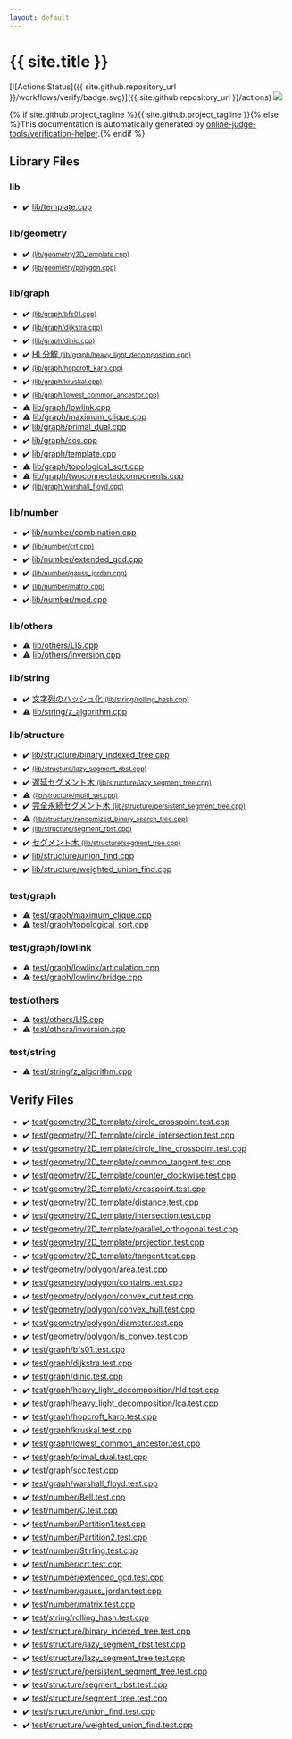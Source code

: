 ```yaml
---
layout: default
---
```


<!-- mathjax config similar to math.stackexchange -->
<script type="text/javascript" async
  src="https://cdnjs.cloudflare.com/ajax/libs/mathjax/2.7.5/MathJax.js?config=TeX-MML-AM_CHTML">
</script>
<script type="text/x-mathjax-config">
  MathJax.Hub.Config({
    TeX: { equationNumbers: { autoNumber: "AMS" }},
    tex2jax: {
      inlineMath: [ ['$','$'] ],
      processEscapes: true
    },
    "HTML-CSS": { matchFontHeight: false },
    displayAlign: "left",
    displayIndent: "2em"
  });
</script>

<script type="text/javascript" src="https://cdnjs.cloudflare.com/ajax/libs/jquery/3.4.1/jquery.min.js"></script>
<script src="https://cdn.jsdelivr.net/npm/jquery-balloon-js@1.1.2/jquery.balloon.min.js" integrity="sha256-ZEYs9VrgAeNuPvs15E39OsyOJaIkXEEt10fzxJ20+2I=" crossorigin="anonymous"></script>
<script type="text/javascript" src="assets/js/copy-button.js"></script>
<link rel="stylesheet" href="assets/css/copy-button.css" />


# {{ site.title }}

[![Actions Status]({{ site.github.repository_url }}/workflows/verify/badge.svg)]({{ site.github.repository_url }}/actions)
<a href="{{ site.github.repository_url }}"><img src="https://img.shields.io/github/last-commit/{{ site.github.owner_name }}/{{ site.github.repository_name }}" /></a>

{% if site.github.project_tagline %}{{ site.github.project_tagline }}{% else %}This documentation is automatically generated by <a href="https://github.com/online-judge-tools/verification-helper">online-judge-tools/verification-helper</a>.{% endif %}

## Library Files

<div id="e8acc63b1e238f3255c900eed37254b8"></div>

### lib

* :heavy_check_mark: <a href="library/lib/template.cpp.html">lib/template.cpp</a>


<div id="7096d029078708cdbb96f2303d66dee8"></div>

### lib/geometry

* :heavy_check_mark: <a href="library/lib/geometry/2D_template.cpp.html"> <small>(lib/geometry/2D_template.cpp)</small></a>
* :heavy_check_mark: <a href="library/lib/geometry/polygon.cpp.html"> <small>(lib/geometry/polygon.cpp)</small></a>


<div id="6e267a37887a7dcb68cbf7008d6c7e48"></div>

### lib/graph

* :heavy_check_mark: <a href="library/lib/graph/bfs01.cpp.html"> <small>(lib/graph/bfs01.cpp)</small></a>
* :heavy_check_mark: <a href="library/lib/graph/dijkstra.cpp.html"> <small>(lib/graph/dijkstra.cpp)</small></a>
* :heavy_check_mark: <a href="library/lib/graph/dinic.cpp.html"> <small>(lib/graph/dinic.cpp)</small></a>
* :heavy_check_mark: <a href="library/lib/graph/heavy_light_decomposition.cpp.html">HL分解 <small>(lib/graph/heavy_light_decomposition.cpp)</small></a>
* :heavy_check_mark: <a href="library/lib/graph/hopcroft_karp.cpp.html"> <small>(lib/graph/hopcroft_karp.cpp)</small></a>
* :heavy_check_mark: <a href="library/lib/graph/kruskal.cpp.html"> <small>(lib/graph/kruskal.cpp)</small></a>
* :heavy_check_mark: <a href="library/lib/graph/lowest_common_ancestor.cpp.html"> <small>(lib/graph/lowest_common_ancestor.cpp)</small></a>
* :warning: <a href="library/lib/graph/lowlink.cpp.html">lib/graph/lowlink.cpp</a>
* :warning: <a href="library/lib/graph/maximum_clique.cpp.html">lib/graph/maximum_clique.cpp</a>
* :heavy_check_mark: <a href="library/lib/graph/primal_dual.cpp.html">lib/graph/primal_dual.cpp</a>
* :heavy_check_mark: <a href="library/lib/graph/scc.cpp.html">lib/graph/scc.cpp</a>
* :heavy_check_mark: <a href="library/lib/graph/template.cpp.html">lib/graph/template.cpp</a>
* :warning: <a href="library/lib/graph/topological_sort.cpp.html">lib/graph/topological_sort.cpp</a>
* :warning: <a href="library/lib/graph/twoconnectedcomponents.cpp.html">lib/graph/twoconnectedcomponents.cpp</a>
* :heavy_check_mark: <a href="library/lib/graph/warshall_floyd.cpp.html"> <small>(lib/graph/warshall_floyd.cpp)</small></a>


<div id="12cd94d703d26487f7477e7dcce25e7f"></div>

### lib/number

* :heavy_check_mark: <a href="library/lib/number/combination.cpp.html">lib/number/combination.cpp</a>
* :heavy_check_mark: <a href="library/lib/number/crt.cpp.html"> <small>(lib/number/crt.cpp)</small></a>
* :heavy_check_mark: <a href="library/lib/number/extended_gcd.cpp.html">lib/number/extended_gcd.cpp</a>
* :heavy_check_mark: <a href="library/lib/number/gauss_jordan.cpp.html"> <small>(lib/number/gauss_jordan.cpp)</small></a>
* :heavy_check_mark: <a href="library/lib/number/matrix.cpp.html"> <small>(lib/number/matrix.cpp)</small></a>
* :heavy_check_mark: <a href="library/lib/number/mod.cpp.html">lib/number/mod.cpp</a>


<div id="2569b475fca6e8e7d428548d20016ff0"></div>

### lib/others

* :warning: <a href="library/lib/others/LIS.cpp.html">lib/others/LIS.cpp</a>
* :warning: <a href="library/lib/others/inversion.cpp.html">lib/others/inversion.cpp</a>


<div id="9a48db5fb6f746df590a3d4604f6478b"></div>

### lib/string

* :heavy_check_mark: <a href="library/lib/string/rolling_hash.cpp.html">文字列のハッシュ化 <small>(lib/string/rolling_hash.cpp)</small></a>
* :warning: <a href="library/lib/string/z_algorithm.cpp.html">lib/string/z_algorithm.cpp</a>


<div id="c4d905b3311a5371af1ce28a5d3ead13"></div>

### lib/structure

* :heavy_check_mark: <a href="library/lib/structure/binary_indexed_tree.cpp.html">lib/structure/binary_indexed_tree.cpp</a>
* :heavy_check_mark: <a href="library/lib/structure/lazy_segment_rbst.cpp.html"> <small>(lib/structure/lazy_segment_rbst.cpp)</small></a>
* :heavy_check_mark: <a href="library/lib/structure/lazy_segment_tree.cpp.html">遅延セグメント木 <small>(lib/structure/lazy_segment_tree.cpp)</small></a>
* :warning: <a href="library/lib/structure/multi_set.cpp.html"> <small>(lib/structure/multi_set.cpp)</small></a>
* :heavy_check_mark: <a href="library/lib/structure/persistent_segment_tree.cpp.html">完全永続セグメント木 <small>(lib/structure/persistent_segment_tree.cpp)</small></a>
* :warning: <a href="library/lib/structure/randomized_binary_search_tree.cpp.html"> <small>(lib/structure/randomized_binary_search_tree.cpp)</small></a>
* :heavy_check_mark: <a href="library/lib/structure/segment_rbst.cpp.html"> <small>(lib/structure/segment_rbst.cpp)</small></a>
* :heavy_check_mark: <a href="library/lib/structure/segment_tree.cpp.html">セグメント木 <small>(lib/structure/segment_tree.cpp)</small></a>
* :heavy_check_mark: <a href="library/lib/structure/union_find.cpp.html">lib/structure/union_find.cpp</a>
* :heavy_check_mark: <a href="library/lib/structure/weighted_union_find.cpp.html">lib/structure/weighted_union_find.cpp</a>


<div id="baa37bfd168b079b758c0db816f7295f"></div>

### test/graph

* :warning: <a href="library/test/graph/maximum_clique.cpp.html">test/graph/maximum_clique.cpp</a>
* :warning: <a href="library/test/graph/topological_sort.cpp.html">test/graph/topological_sort.cpp</a>


<div id="2f522f94949fa34ad9333addc4407bb3"></div>

### test/graph/lowlink

* :warning: <a href="library/test/graph/lowlink/articulation.cpp.html">test/graph/lowlink/articulation.cpp</a>
* :warning: <a href="library/test/graph/lowlink/bridge.cpp.html">test/graph/lowlink/bridge.cpp</a>


<div id="387155223b8efcb396433364712bb3df"></div>

### test/others

* :warning: <a href="library/test/others/LIS.cpp.html">test/others/LIS.cpp</a>
* :warning: <a href="library/test/others/inversion.cpp.html">test/others/inversion.cpp</a>


<div id="e46c0047b1d14ef43eeaaf13f64d385f"></div>

### test/string

* :warning: <a href="library/test/string/z_algorithm.cpp.html">test/string/z_algorithm.cpp</a>


## Verify Files

* :heavy_check_mark: <a href="verify/test/geometry/2D_template/circle_crosspoint.test.cpp.html">test/geometry/2D_template/circle_crosspoint.test.cpp</a>
* :heavy_check_mark: <a href="verify/test/geometry/2D_template/circle_intersection.test.cpp.html">test/geometry/2D_template/circle_intersection.test.cpp</a>
* :heavy_check_mark: <a href="verify/test/geometry/2D_template/circle_line_crosspoint.test.cpp.html">test/geometry/2D_template/circle_line_crosspoint.test.cpp</a>
* :heavy_check_mark: <a href="verify/test/geometry/2D_template/common_tangent.test.cpp.html">test/geometry/2D_template/common_tangent.test.cpp</a>
* :heavy_check_mark: <a href="verify/test/geometry/2D_template/counter_clockwise.test.cpp.html">test/geometry/2D_template/counter_clockwise.test.cpp</a>
* :heavy_check_mark: <a href="verify/test/geometry/2D_template/crosspoint.test.cpp.html">test/geometry/2D_template/crosspoint.test.cpp</a>
* :heavy_check_mark: <a href="verify/test/geometry/2D_template/distance.test.cpp.html">test/geometry/2D_template/distance.test.cpp</a>
* :heavy_check_mark: <a href="verify/test/geometry/2D_template/intersection.test.cpp.html">test/geometry/2D_template/intersection.test.cpp</a>
* :heavy_check_mark: <a href="verify/test/geometry/2D_template/parallel_orthogonal.test.cpp.html">test/geometry/2D_template/parallel_orthogonal.test.cpp</a>
* :heavy_check_mark: <a href="verify/test/geometry/2D_template/projection.test.cpp.html">test/geometry/2D_template/projection.test.cpp</a>
* :heavy_check_mark: <a href="verify/test/geometry/2D_template/tangent.test.cpp.html">test/geometry/2D_template/tangent.test.cpp</a>
* :heavy_check_mark: <a href="verify/test/geometry/polygon/area.test.cpp.html">test/geometry/polygon/area.test.cpp</a>
* :heavy_check_mark: <a href="verify/test/geometry/polygon/contains.test.cpp.html">test/geometry/polygon/contains.test.cpp</a>
* :heavy_check_mark: <a href="verify/test/geometry/polygon/convex_cut.test.cpp.html">test/geometry/polygon/convex_cut.test.cpp</a>
* :heavy_check_mark: <a href="verify/test/geometry/polygon/convex_hull.test.cpp.html">test/geometry/polygon/convex_hull.test.cpp</a>
* :heavy_check_mark: <a href="verify/test/geometry/polygon/diameter.test.cpp.html">test/geometry/polygon/diameter.test.cpp</a>
* :heavy_check_mark: <a href="verify/test/geometry/polygon/is_convex.test.cpp.html">test/geometry/polygon/is_convex.test.cpp</a>
* :heavy_check_mark: <a href="verify/test/graph/bfs01.test.cpp.html">test/graph/bfs01.test.cpp</a>
* :heavy_check_mark: <a href="verify/test/graph/dijkstra.test.cpp.html">test/graph/dijkstra.test.cpp</a>
* :heavy_check_mark: <a href="verify/test/graph/dinic.test.cpp.html">test/graph/dinic.test.cpp</a>
* :heavy_check_mark: <a href="verify/test/graph/heavy_light_decomposition/hld.test.cpp.html">test/graph/heavy_light_decomposition/hld.test.cpp</a>
* :heavy_check_mark: <a href="verify/test/graph/heavy_light_decomposition/lca.test.cpp.html">test/graph/heavy_light_decomposition/lca.test.cpp</a>
* :heavy_check_mark: <a href="verify/test/graph/hopcroft_karp.test.cpp.html">test/graph/hopcroft_karp.test.cpp</a>
* :heavy_check_mark: <a href="verify/test/graph/kruskal.test.cpp.html">test/graph/kruskal.test.cpp</a>
* :heavy_check_mark: <a href="verify/test/graph/lowest_common_ancestor.test.cpp.html">test/graph/lowest_common_ancestor.test.cpp</a>
* :heavy_check_mark: <a href="verify/test/graph/primal_dual.test.cpp.html">test/graph/primal_dual.test.cpp</a>
* :heavy_check_mark: <a href="verify/test/graph/scc.test.cpp.html">test/graph/scc.test.cpp</a>
* :heavy_check_mark: <a href="verify/test/graph/warshall_floyd.test.cpp.html">test/graph/warshall_floyd.test.cpp</a>
* :heavy_check_mark: <a href="verify/test/number/Bell.test.cpp.html">test/number/Bell.test.cpp</a>
* :heavy_check_mark: <a href="verify/test/number/C.test.cpp.html">test/number/C.test.cpp</a>
* :heavy_check_mark: <a href="verify/test/number/Partition1.test.cpp.html">test/number/Partition1.test.cpp</a>
* :heavy_check_mark: <a href="verify/test/number/Partition2.test.cpp.html">test/number/Partition2.test.cpp</a>
* :heavy_check_mark: <a href="verify/test/number/Stirling.test.cpp.html">test/number/Stirling.test.cpp</a>
* :heavy_check_mark: <a href="verify/test/number/crt.test.cpp.html">test/number/crt.test.cpp</a>
* :heavy_check_mark: <a href="verify/test/number/extended_gcd.test.cpp.html">test/number/extended_gcd.test.cpp</a>
* :heavy_check_mark: <a href="verify/test/number/gauss_jordan.test.cpp.html">test/number/gauss_jordan.test.cpp</a>
* :heavy_check_mark: <a href="verify/test/number/matrix.test.cpp.html">test/number/matrix.test.cpp</a>
* :heavy_check_mark: <a href="verify/test/string/rolling_hash.test.cpp.html">test/string/rolling_hash.test.cpp</a>
* :heavy_check_mark: <a href="verify/test/structure/binary_indexed_tree.test.cpp.html">test/structure/binary_indexed_tree.test.cpp</a>
* :heavy_check_mark: <a href="verify/test/structure/lazy_segment_rbst.test.cpp.html">test/structure/lazy_segment_rbst.test.cpp</a>
* :heavy_check_mark: <a href="verify/test/structure/lazy_segment_tree.test.cpp.html">test/structure/lazy_segment_tree.test.cpp</a>
* :heavy_check_mark: <a href="verify/test/structure/persistent_segment_tree.test.cpp.html">test/structure/persistent_segment_tree.test.cpp</a>
* :heavy_check_mark: <a href="verify/test/structure/segment_rbst.test.cpp.html">test/structure/segment_rbst.test.cpp</a>
* :heavy_check_mark: <a href="verify/test/structure/segment_tree.test.cpp.html">test/structure/segment_tree.test.cpp</a>
* :heavy_check_mark: <a href="verify/test/structure/union_find.test.cpp.html">test/structure/union_find.test.cpp</a>
* :heavy_check_mark: <a href="verify/test/structure/weighted_union_find.test.cpp.html">test/structure/weighted_union_find.test.cpp</a>



